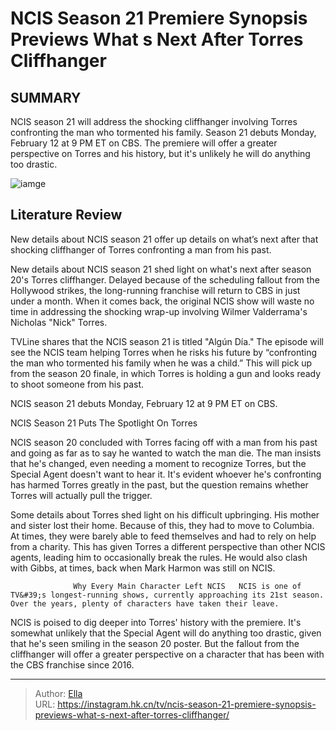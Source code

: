 # NCIS Season 21 Premiere Synopsis Previews What s Next After Torres Cliffhanger


## SUMMARY 



  NCIS season 21 will address the shocking cliffhanger involving Torres confronting the man who tormented his family.   Season 21 debuts Monday, February 12 at 9 PM ET on CBS.   The premiere will offer a greater perspective on Torres and his history, but it&#39;s unlikely he will do anything too drastic.  

![iamge](https://static1.srcdn.com/wordpress/wp-content/uploads/2024/01/a-close-up-of-torres-looking-intense-in-ncis-season-20.jpg)

## Literature Review
New details about NCIS season 21 offer up details on what’s next after that shocking cliffhanger of Torres confronting a man from his past.




New details about NCIS season 21 shed light on what&#39;s next after season 20&#39;s Torres cliffhanger. Delayed because of the scheduling fallout from the Hollywood strikes, the long-running franchise will return to CBS in just under a month. When it comes back, the original NCIS show will waste no time in addressing the shocking wrap-up involving Wilmer Valderrama&#39;s Nicholas &#34;Nick&#34; Torres.




TVLine shares that the NCIS season 21 is titled &#34;Algún Día.&#34; The episode will see the NCIS team helping Torres when he risks his future by “confronting the man who tormented his family when he was a child.” This will pick up from the season 20 finale, in which Torres is holding a gun and looks ready to shoot someone from his past.



NCIS season 21 debuts Monday, February 12 at 9 PM ET on CBS.





 NCIS Season 21 Puts The Spotlight On Torres 
          

NCIS season 20 concluded with Torres facing off with a man from his past and going as far as to say he wanted to watch the man die. The man insists that he&#39;s changed, even needing a moment to recognize Torres, but the Special Agent doesn&#39;t want to hear it. It&#39;s evident whoever he&#39;s confronting has harmed Torres greatly in the past, but the question remains whether Torres will actually pull the trigger.




Some details about Torres shed light on his difficult upbringing. His mother and sister lost their home. Because of this, they had to move to Columbia. At times, they were barely able to feed themselves and had to rely on help from a charity. This has given Torres a different perspective than other NCIS agents, leading him to occasionally break the rules. He would also clash with Gibbs, at times, back when Mark Harmon was still on NCIS.

                  Why Every Main Character Left NCIS   NCIS is one of TV&#39;s longest-running shows, currently approaching its 21st season. Over the years, plenty of characters have taken their leave.     

NCIS is poised to dig deeper into Torres&#39; history with the premiere. It&#39;s somewhat unlikely that the Special Agent will do anything too drastic, given that he&#39;s seen smiling in the season 20 poster. But the fallout from the cliffhanger will offer a greater perspective on a character that has been with the CBS franchise since 2016.






---

> Author: [Ella](https://instagram.hk.cn/)  
> URL: https://instagram.hk.cn/tv/ncis-season-21-premiere-synopsis-previews-what-s-next-after-torres-cliffhanger/  

